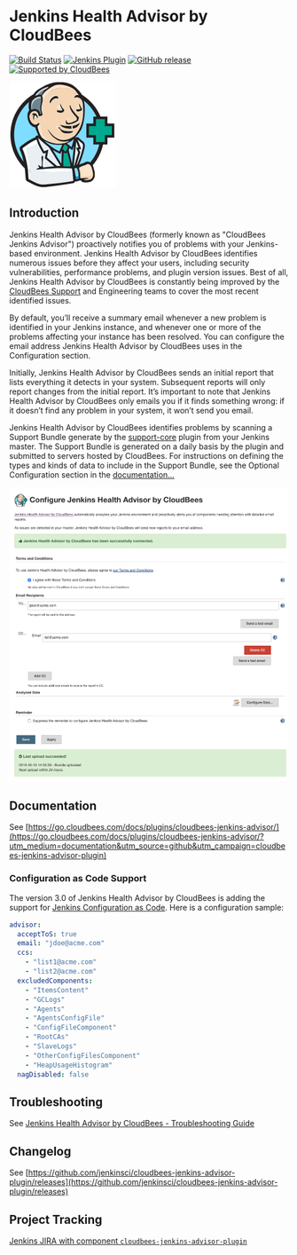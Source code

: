 # Jenkins Health Advisor by CloudBees

[![Build Status](https://ci.jenkins.io/job/Plugins/job/cloudbees-jenkins-advisor-plugin/job/master/badge/icon)](https://ci.jenkins.io/job/Plugins/job/cloudbees-jenkins-advisor-plugin/job/master/)
[![Jenkins Plugin](https://img.shields.io/jenkins/plugin/v/cloudbees-jenkins-advisor.svg)](https://plugins.jenkins.io/cloudbees-jenkins-advisor)
[![GitHub release](https://img.shields.io/github/release/jenkinsci/cloudbees-jenkins-advisor-plugin.svg?label=changelog)](https://github.com/jenkinsci/cloudbees-jenkins-advisor-plugin/releases/latest)
[![Supported by CloudBees](https://img.shields.io/badge/Supported%20by-CloudBees-blue?logo=cloudbees&logoColor=white)](https://www.cloudbees.com/products/cloudbees-jenkins-support?utm_medium=badge&utm_source=github&utm_campaign=cloudbees-jenkins-advisor-plugin)

<img src="src/main/webapp/icons/advisor.svg" width="192" alt="butler dressed as a doctor">

## Introduction

Jenkins Health Advisor by CloudBees (formerly known as "CloudBees Jenkins Advisor") proactively notifies you of problems with your Jenkins-based environment. Jenkins Health Advisor by CloudBees identifies numerous issues before they affect your users, including security vulnerabilities, performance problems, and plugin version issues. Best of all, Jenkins Health Advisor by CloudBees is constantly being improved by the [CloudBees Support](https://www.cloudbees.com/products/cloudbees-jenkins-support?utm_medium=documentation&utm_source=github&utm_campaign=cloudbees-jenkins-advisor-plugin) and Engineering teams to cover the most recent identified issues.

By default, you’ll receive a summary email whenever a new problem is identified in your Jenkins instance, and whenever one or more of the problems affecting your instance has been resolved. You can configure the email address Jenkins Health Advisor by CloudBees uses in the Configuration section.

Initially, Jenkins Health Advisor by CloudBees sends an initial report that lists everything it detects in your system. Subsequent reports will only report changes from the initial report. It’s important to note that Jenkins Health Advisor by CloudBees only emails you if it finds something wrong: if it doesn’t find any problem in your system, it won’t send you email.

Jenkins Health Advisor by CloudBees identifies problems by scanning a Support Bundle generate by the [support-core](https://plugins.jenkins.io/support-core) plugin from your Jenkins master. The Support Bundle is generated on a daily basis by the plugin and submitted to servers hosted by CloudBees. For instructions on defining the types and kinds of data to include in the Support Bundle, see the Optional Configuration section in the [documentation...](https://go.cloudbees.com/docs/plugins/cloudbees-jenkins-advisor/?utm_medium=documentation&utm_source=github&utm_campaign=cloudbees-jenkins-advisor-plugin)

![](docs/images/configuration.png)

## Documentation

See [https://go.cloudbees.com/docs/plugins/cloudbees-jenkins-advisor/](https://go.cloudbees.com/docs/plugins/cloudbees-jenkins-advisor/?utm_medium=documentation&utm_source=github&utm_campaign=cloudbees-jenkins-advisor-plugin)

### Configuration as Code Support

The version 3.0 of Jenkins Health Advisor by CloudBees is adding the support for [Jenkins Configuration as Code](https://jenkins.io/projects/jcasc/).
Here is a configuration sample:

```yaml
advisor:
  acceptToS: true
  email: "jdoe@acme.com"
  ccs:
    - "list1@acme.com"
    - "list2@acme.com"
  excludedComponents:
    - "ItemsContent"
    - "GCLogs"
    - "Agents"
    - "AgentsConfigFile"
    - "ConfigFileComponent"
    - "RootCAs"
    - "SlaveLogs"
    - "OtherConfigFilesComponent"
    - "HeapUsageHistogram"
  nagDisabled: false
``` 

## Troubleshooting
See [Jenkins Health Advisor by CloudBees - Troubleshooting Guide](https://support.cloudbees.com/hc/en-us/articles/115001213031?utm_medium=documentation&utm_source=github&utm_campaign=cloudbees-jenkins-advisor-plugin)

## Changelog
See [https://github.com/jenkinsci/cloudbees-jenkins-advisor-plugin/releases](https://github.com/jenkinsci/cloudbees-jenkins-advisor-plugin/releases)

## Project Tracking

[Jenkins JIRA with component `cloudbees-jenkins-advisor-plugin`](https://issues.jenkins-ci.org/issues/?jql=project%20%3D%20JENKINS%20AND%20component%20%3D%20cloudbees-jenkins-advisor-plugin)

